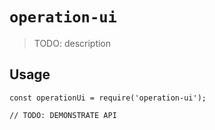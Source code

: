 # `operation-ui`

> TODO: description

## Usage

```
const operationUi = require('operation-ui');

// TODO: DEMONSTRATE API
```
